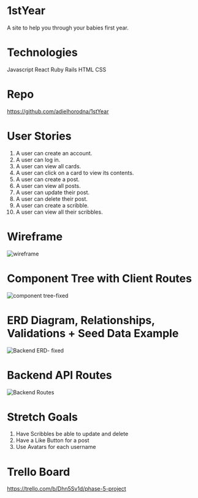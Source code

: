 # 1stYear
A site to help you through your babies first year.


# Technologies 
Javascript React Ruby Rails HTML CSS 

# Repo 
https://github.com/adielhorodna/1stYear

# User Stories
1. A user can create an account.
2. A user can log in.
3. A user can view all cards.
4. A user can click on a card to view its contents.
5. A user can create a post.
6. A user can view all posts.
7. A user can update their post.
8. A user can delete their post.
6. A user can create a scribble.
7. A user can view all their scribbles.


# Wireframe 
![wireframe](https://user-images.githubusercontent.com/114962321/225041542-fe7d5220-c28c-4690-bd0c-818646b79a7c.png)

# Component Tree with Client Routes
![component tree-fixed](https://user-images.githubusercontent.com/114962321/225056293-3c5d3d44-2f36-4fc8-a3d0-b678f9ae91c7.png)


# ERD Diagram, Relationships, Validations + Seed Data Example
![Backend ERD- fixed](https://user-images.githubusercontent.com/114962321/225055797-2f07d981-7c1f-49c5-91dd-b00f2024ed78.png)


# Backend API Routes
![Backend Routes](https://user-images.githubusercontent.com/114962321/225054649-e3fd3cc0-34d6-410d-891a-2fbc3f62a157.png)

# Stretch Goals
1. Have Scribbles be able to update and delete
2. Have a Like Button for a post
3. Use Avatars for each username 

# Trello Board
https://trello.com/b/Dhn5Sv1d/phase-5-project
